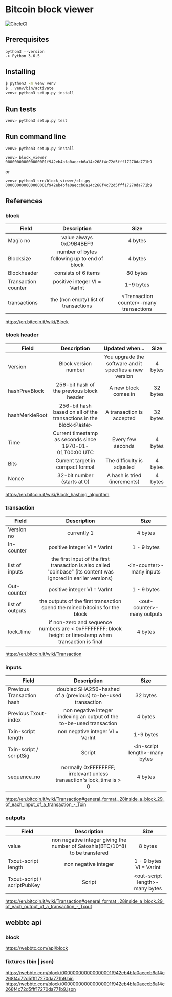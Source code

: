 Bitcoin block viewer
===
[![CircleCI](https://circleci.com/gh/qianyan/block_viewer.svg?style=svg)](https://circleci.com/gh/qianyan/block_viewer)
## Prerequisites
```
python3 --version
-> Python 3.6.5
```
## Installing
```bash
$ python3 -m venv venv
$ . venv/bin/activate
venv> python3 setup.py install
```

## Run tests
```bash
venv> python3 setup.py test
```

## Run command line
```
venv> python3 setup.py install

venv> block_viewer 000000000000000001f942eb4bfa0aeccb6a14c268f4c72d5fff17270da771b9
```
or
```
venv> python3 src/block_viewer/cli.py 000000000000000001f942eb4bfa0aeccb6a14c268f4c72d5fff17270da771b9
```

## References
### block 
| Field       | Description |  Size  | 
| --------    | :-----:  | :----:  |
| Magic no    |  value always 0xD9B4BEF9 |  4 bytes  | 
| Blocksize   | number of bytes following up to end of block |  4 bytes  | 
| Blockheader | consists of 6 items |  80 bytes  | 
| Transaction counter   | positive integer VI = VarInt |  1-9 bytes  | 
| transactions | the (non empty) list of transactions | \<Transaction counter>-many transactions  | 

https://en.bitcoin.it/wiki/Block

### block header
| Field       | Description |  Updated when...  |  Size |
| --------    | :-----:  | :----:  | :---: |
|  Version    | Block version number | You upgrade the software and it specifies a new version | 4 bytes |
| hashPrevBlock  | 256-bit hash of the previous block header	| A new block comes in | 32 bytes |
| hashMerkleRoot  | 256-bit hash based on all of the transactions in the block\<Paste> | A transaction is accepted  | 32 bytes |
| Time  | Current timestamp as seconds since 1970-01-01T00:00 UTC | Every few seconds | 4 bytes |
| Bits  | Current target in compact format | The difficulty is adjusted | 4 bytes |
| Nonce | 32-bit number (starts at 0) | A hash is tried (increments)    | 4 bytes |

https://en.bitcoin.it/wiki/Block_hashing_algorithm

### transaction
| Field       | Description |  Size  | 
| --------    | :-----:  | :----:  |
| Version no    |  currently 1 |  4 bytes  | 
| In-counter |  positive integer VI = VarInt |  1 - 9 bytes | 
| list of inputs | the first input of the first transaction is also called "coinbase" (its content was ignored in earlier versions)	 |  \<in-counter>-many inputs | 
| Out-counter |  positive integer VI = VarInt |  1 - 9 bytes | 
| list of outputs |  the outputs of the first transaction spend the mined bitcoins for the block | \<out-counter>-many outputs | 
| lock_time | if non-zero and sequence numbers are < 0xFFFFFFFF: block height or timestamp when transaction is final | 4 bytes|

https://en.bitcoin.it/wiki/Transaction

### inputs
| Field       | Description |  Size  | 
| --------    | :-----:  | :----:  |
| Previous Transaction hash | doubled SHA256-hashed of a (previous) to-be-used transaction |  32 bytes  | 
| Previous Txout-index | non negative integer indexing an output of the to-be-used transaction |  4 bytes  | 
| Txin-script length | non negative integer VI = VarInt |  1-9 bytes  | 
| Txin-script / scriptSig | Script |  \<in-script length>-many bytes | 
| sequence_no | normally 0xFFFFFFFF; irrelevant unless transaction's lock_time is > 0 |  4 bytes | 

https://en.bitcoin.it/wiki/Transaction#general_format_.28inside_a_block.29_of_each_input_of_a_transaction_-_Txin

### outputs
| Field       | Description |  Size  | 
| --------    | :-----:  | :----:  |
| value       | non negative integer giving the number of Satoshis(BTC/10^8) to be transfered | 8 bytes | 
| Txout-script length | non negative integer | 1 - 9 bytes VI = VarInt | 
| Txout-script / scriptPubKey | Script | \<out-script length>-many bytes | 

https://en.bitcoin.it/wiki/Transaction#general_format_.28inside_a_block.29_of_each_output_of_a_transaction_-_Txout

## webbtc api
### block 
https://webbtc.com/api/block
### fixtures (bin | json)
https://webbtc.com/block/000000000000000001f942eb4bfa0aeccb6a14c268f4c72d5fff17270da771b9.bin
https://webbtc.com/block/000000000000000001f942eb4bfa0aeccb6a14c268f4c72d5fff17270da771b9.json
